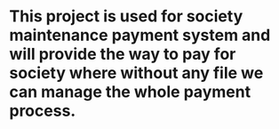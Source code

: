 # This project is used for society maintenance payment system and will provide the way to pay for society where without any file we can manage the whole payment process.
